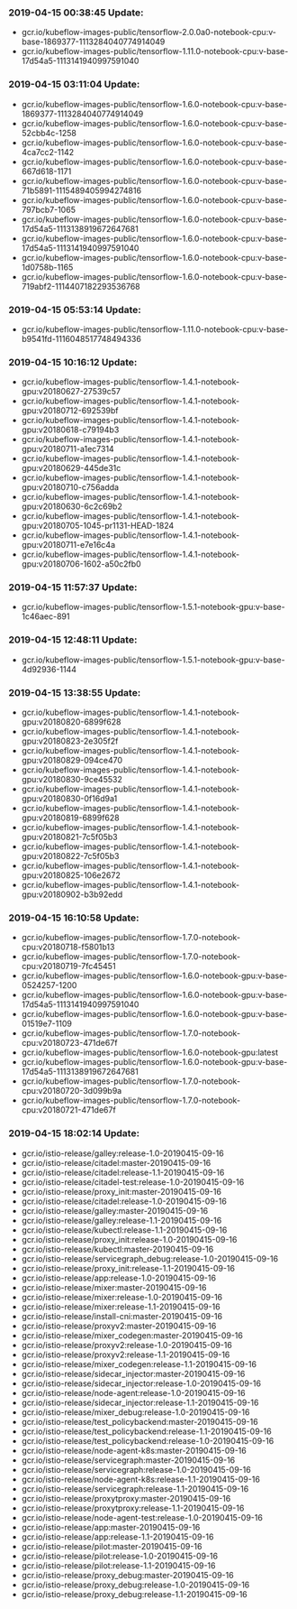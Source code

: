### 2019-04-15 00:38:45 Update:

- gcr.io/kubeflow-images-public/tensorflow-2.0.0a0-notebook-cpu:v-base-1869377-1113284040774914049
- gcr.io/kubeflow-images-public/tensorflow-1.11.0-notebook-cpu:v-base-17d54a5-1113141940997591040
### 2019-04-15 03:11:04 Update:

- gcr.io/kubeflow-images-public/tensorflow-1.6.0-notebook-cpu:v-base-1869377-1113284040774914049
- gcr.io/kubeflow-images-public/tensorflow-1.6.0-notebook-cpu:v-base-52cbb4c-1258
- gcr.io/kubeflow-images-public/tensorflow-1.6.0-notebook-cpu:v-base-4ca7cc2-1142
- gcr.io/kubeflow-images-public/tensorflow-1.6.0-notebook-cpu:v-base-667d618-1171
- gcr.io/kubeflow-images-public/tensorflow-1.6.0-notebook-cpu:v-base-71b5891-1115489405994274816
- gcr.io/kubeflow-images-public/tensorflow-1.6.0-notebook-cpu:v-base-797bcb7-1065
- gcr.io/kubeflow-images-public/tensorflow-1.6.0-notebook-cpu:v-base-17d54a5-1113138919672647681
- gcr.io/kubeflow-images-public/tensorflow-1.6.0-notebook-cpu:v-base-17d54a5-1113141940997591040
- gcr.io/kubeflow-images-public/tensorflow-1.6.0-notebook-cpu:v-base-1d0758b-1165
- gcr.io/kubeflow-images-public/tensorflow-1.6.0-notebook-cpu:v-base-719abf2-1114407182293536768
### 2019-04-15 05:53:14 Update:

- gcr.io/kubeflow-images-public/tensorflow-1.11.0-notebook-cpu:v-base-b9541fd-1116048517748494336
### 2019-04-15 10:16:12 Update:

- gcr.io/kubeflow-images-public/tensorflow-1.4.1-notebook-gpu:v20180627-27539c57
- gcr.io/kubeflow-images-public/tensorflow-1.4.1-notebook-gpu:v20180712-692539bf
- gcr.io/kubeflow-images-public/tensorflow-1.4.1-notebook-gpu:v20180618-c79194b3
- gcr.io/kubeflow-images-public/tensorflow-1.4.1-notebook-gpu:v20180711-a1ec7314
- gcr.io/kubeflow-images-public/tensorflow-1.4.1-notebook-gpu:v20180629-445de31c
- gcr.io/kubeflow-images-public/tensorflow-1.4.1-notebook-gpu:v20180710-c756adda
- gcr.io/kubeflow-images-public/tensorflow-1.4.1-notebook-gpu:v20180630-6c2c69b2
- gcr.io/kubeflow-images-public/tensorflow-1.4.1-notebook-gpu:v20180705-1045-pr1131-HEAD-1824
- gcr.io/kubeflow-images-public/tensorflow-1.4.1-notebook-gpu:v20180711-e7e16c4a
- gcr.io/kubeflow-images-public/tensorflow-1.4.1-notebook-gpu:v20180706-1602-a50c2fb0
### 2019-04-15 11:57:37 Update:

- gcr.io/kubeflow-images-public/tensorflow-1.5.1-notebook-gpu:v-base-1c46aec-891
### 2019-04-15 12:48:11 Update:

- gcr.io/kubeflow-images-public/tensorflow-1.5.1-notebook-gpu:v-base-4d92936-1144
### 2019-04-15 13:38:55 Update:

- gcr.io/kubeflow-images-public/tensorflow-1.4.1-notebook-gpu:v20180820-6899f628
- gcr.io/kubeflow-images-public/tensorflow-1.4.1-notebook-gpu:v20180823-2e305f2f
- gcr.io/kubeflow-images-public/tensorflow-1.4.1-notebook-gpu:v20180829-094ce470
- gcr.io/kubeflow-images-public/tensorflow-1.4.1-notebook-gpu:v20180830-9ce45532
- gcr.io/kubeflow-images-public/tensorflow-1.4.1-notebook-gpu:v20180830-0f16d9a1
- gcr.io/kubeflow-images-public/tensorflow-1.4.1-notebook-gpu:v20180819-6899f628
- gcr.io/kubeflow-images-public/tensorflow-1.4.1-notebook-gpu:v20180821-7c5f05b3
- gcr.io/kubeflow-images-public/tensorflow-1.4.1-notebook-gpu:v20180822-7c5f05b3
- gcr.io/kubeflow-images-public/tensorflow-1.4.1-notebook-gpu:v20180825-106e2672
- gcr.io/kubeflow-images-public/tensorflow-1.4.1-notebook-gpu:v20180902-b3b92edd
### 2019-04-15 16:10:58 Update:

- gcr.io/kubeflow-images-public/tensorflow-1.7.0-notebook-cpu:v20180718-f5801b13
- gcr.io/kubeflow-images-public/tensorflow-1.7.0-notebook-cpu:v20180719-7fc45451
- gcr.io/kubeflow-images-public/tensorflow-1.6.0-notebook-gpu:v-base-0524257-1200
- gcr.io/kubeflow-images-public/tensorflow-1.6.0-notebook-gpu:v-base-17d54a5-1113141940997591040
- gcr.io/kubeflow-images-public/tensorflow-1.6.0-notebook-gpu:v-base-01519e7-1109
- gcr.io/kubeflow-images-public/tensorflow-1.7.0-notebook-cpu:v20180723-471de67f
- gcr.io/kubeflow-images-public/tensorflow-1.6.0-notebook-gpu:latest
- gcr.io/kubeflow-images-public/tensorflow-1.6.0-notebook-gpu:v-base-17d54a5-1113138919672647681
- gcr.io/kubeflow-images-public/tensorflow-1.7.0-notebook-cpu:v20180720-3d099b9a
- gcr.io/kubeflow-images-public/tensorflow-1.7.0-notebook-cpu:v20180721-471de67f
### 2019-04-15 18:02:14 Update:

- gcr.io/istio-release/galley:release-1.0-20190415-09-16
- gcr.io/istio-release/citadel:master-20190415-09-16
- gcr.io/istio-release/citadel:release-1.1-20190415-09-16
- gcr.io/istio-release/citadel-test:release-1.0-20190415-09-16
- gcr.io/istio-release/proxy_init:master-20190415-09-16
- gcr.io/istio-release/citadel:release-1.0-20190415-09-16
- gcr.io/istio-release/galley:master-20190415-09-16
- gcr.io/istio-release/galley:release-1.1-20190415-09-16
- gcr.io/istio-release/kubectl:release-1.1-20190415-09-16
- gcr.io/istio-release/proxy_init:release-1.0-20190415-09-16
- gcr.io/istio-release/kubectl:master-20190415-09-16
- gcr.io/istio-release/servicegraph_debug:release-1.0-20190415-09-16
- gcr.io/istio-release/proxy_init:release-1.1-20190415-09-16
- gcr.io/istio-release/app:release-1.0-20190415-09-16
- gcr.io/istio-release/mixer:master-20190415-09-16
- gcr.io/istio-release/mixer:release-1.0-20190415-09-16
- gcr.io/istio-release/mixer:release-1.1-20190415-09-16
- gcr.io/istio-release/install-cni:master-20190415-09-16
- gcr.io/istio-release/proxyv2:master-20190415-09-16
- gcr.io/istio-release/mixer_codegen:master-20190415-09-16
- gcr.io/istio-release/proxyv2:release-1.0-20190415-09-16
- gcr.io/istio-release/proxyv2:release-1.1-20190415-09-16
- gcr.io/istio-release/mixer_codegen:release-1.1-20190415-09-16
- gcr.io/istio-release/sidecar_injector:master-20190415-09-16
- gcr.io/istio-release/sidecar_injector:release-1.0-20190415-09-16
- gcr.io/istio-release/node-agent:release-1.0-20190415-09-16
- gcr.io/istio-release/sidecar_injector:release-1.1-20190415-09-16
- gcr.io/istio-release/mixer_debug:release-1.0-20190415-09-16
- gcr.io/istio-release/test_policybackend:master-20190415-09-16
- gcr.io/istio-release/test_policybackend:release-1.1-20190415-09-16
- gcr.io/istio-release/test_policybackend:release-1.0-20190415-09-16
- gcr.io/istio-release/node-agent-k8s:master-20190415-09-16
- gcr.io/istio-release/servicegraph:master-20190415-09-16
- gcr.io/istio-release/servicegraph:release-1.0-20190415-09-16
- gcr.io/istio-release/node-agent-k8s:release-1.1-20190415-09-16
- gcr.io/istio-release/servicegraph:release-1.1-20190415-09-16
- gcr.io/istio-release/proxytproxy:master-20190415-09-16
- gcr.io/istio-release/proxytproxy:release-1.1-20190415-09-16
- gcr.io/istio-release/node-agent-test:release-1.0-20190415-09-16
- gcr.io/istio-release/app:master-20190415-09-16
- gcr.io/istio-release/app:release-1.1-20190415-09-16
- gcr.io/istio-release/pilot:master-20190415-09-16
- gcr.io/istio-release/pilot:release-1.0-20190415-09-16
- gcr.io/istio-release/pilot:release-1.1-20190415-09-16
- gcr.io/istio-release/proxy_debug:master-20190415-09-16
- gcr.io/istio-release/proxy_debug:release-1.0-20190415-09-16
- gcr.io/istio-release/proxy_debug:release-1.1-20190415-09-16
